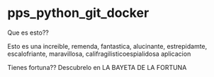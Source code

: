 # pps_python_git_docker
Que es esto??

Esto es una increible, remenda, fantastica, alucinante, estrepidamte, escalofriante, maravillosa, califragilisticoespialidosa aplicacion

Tienes fortuna??
Descubrelo en LA BAYETA DE LA FORTUNA

